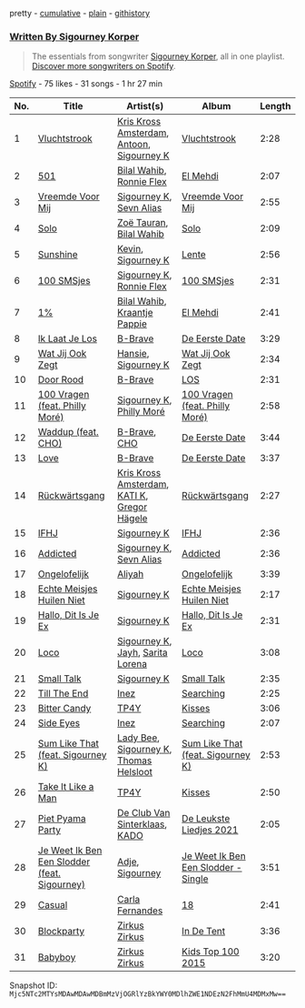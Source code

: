 pretty - [cumulative](/playlists/cumulative/37i9dQZF1EFSbtdIJNST3R.md) - [plain](/playlists/plain/37i9dQZF1EFSbtdIJNST3R) - [githistory](https://github.githistory.xyz/mackorone/spotify-playlist-archive/blob/main/playlists/plain/37i9dQZF1EFSbtdIJNST3R)

### [Written By Sigourney Korper](https://open.spotify.com/playlist/37i9dQZF1EFSbtdIJNST3R)

> The essentials from songwriter <a href="https://artists.spotify.com/songwriter/7jxyICEEsUhq8zyP6jPGzM">Sigourney Korper</a>, all in one playlist\. <a href="spotify:genre:0JQ5DAqbMKFSCjnQr8QZ3O">Discover more songwriters on Spotify</a>.

[Spotify](https://open.spotify.com/user/spotify) - 75 likes - 31 songs - 1 hr 27 min

| No. | Title | Artist(s) | Album | Length |
|---|---|---|---|---|
| 1 | [Vluchtstrook](https://open.spotify.com/track/63JrADDfrcjOaI6lyVkN3c) | [Kris Kross Amsterdam](https://open.spotify.com/artist/4LcUpNlXFEleaLlelmkv2R), [Antoon](https://open.spotify.com/artist/5sBoNBXFMzoZjgHLbQueeG), [Sigourney K](https://open.spotify.com/artist/0JgazfmeUqlV0HSXvs7kvj) | [Vluchtstrook](https://open.spotify.com/album/5u2mz0xejDfoNdOqbZaDDm) | 2:28 |
| 2 | [501](https://open.spotify.com/track/2pAH3VEtFved36wEMIn51X) | [Bilal Wahib](https://open.spotify.com/artist/5wV3FoaNbDB6X9INuQvs1K), [Ronnie Flex](https://open.spotify.com/artist/5eir5zFJpES4j7gsymbVyl) | [El Mehdi](https://open.spotify.com/album/56dovSBK0zVwjDBFgvGL3r) | 2:07 |
| 3 | [Vreemde Voor Mij](https://open.spotify.com/track/2wCZt5PKfSE81iXdRlRhaU) | [Sigourney K](https://open.spotify.com/artist/0JgazfmeUqlV0HSXvs7kvj), [Sevn Alias](https://open.spotify.com/artist/0HDMwoCS316xhKCZlJPBnc) | [Vreemde Voor Mij](https://open.spotify.com/album/53kdqVn3CpeE1YCjuHpq2e) | 2:55 |
| 4 | [Solo](https://open.spotify.com/track/7ei5RfilwI6o46e162cDuA) | [Zoë Tauran](https://open.spotify.com/artist/5fg02ZNJViLdPyxJnRdcsi), [Bilal Wahib](https://open.spotify.com/artist/5wV3FoaNbDB6X9INuQvs1K) | [Solo](https://open.spotify.com/album/4xJugG4Wp1e9NdE6UrTg18) | 2:09 |
| 5 | [Sunshine](https://open.spotify.com/track/4JaziO9SplhqLt31vWXcX4) | [Kevin](https://open.spotify.com/artist/0IxgA9wO4Op3CSnPlhfwV1), [Sigourney K](https://open.spotify.com/artist/0JgazfmeUqlV0HSXvs7kvj) | [Lente](https://open.spotify.com/album/5NxPIBU1e2Ns6npLSNOKJ8) | 2:56 |
| 6 | [100 SMSjes](https://open.spotify.com/track/4MA4LxSsJRbj4axg1uTi2n) | [Sigourney K](https://open.spotify.com/artist/0JgazfmeUqlV0HSXvs7kvj), [Ronnie Flex](https://open.spotify.com/artist/5eir5zFJpES4j7gsymbVyl) | [100 SMSjes](https://open.spotify.com/album/1HmekW64bQZwKdjXqxhSmG) | 2:31 |
| 7 | [1%](https://open.spotify.com/track/3U1sLMV37PoS7i5aApZXIx) | [Bilal Wahib](https://open.spotify.com/artist/5wV3FoaNbDB6X9INuQvs1K), [Kraantje Pappie](https://open.spotify.com/artist/5yDkaiPTFbHGWCMXAEBt5Q) | [El Mehdi](https://open.spotify.com/album/56dovSBK0zVwjDBFgvGL3r) | 2:41 |
| 8 | [Ik Laat Je Los](https://open.spotify.com/track/4uQbpGV07Epf8AkCmanh0j) | [B\-Brave](https://open.spotify.com/artist/6m9HyOTTtMQ8fFrLeJyuNV) | [De Eerste Date](https://open.spotify.com/album/0M2THL33puKb2LJ4lvRrJj) | 3:29 |
| 9 | [Wat Jij Ook Zegt](https://open.spotify.com/track/2NJiiDb6ztLlPYChbQeNZF) | [Hansie](https://open.spotify.com/artist/3Xvu1Rur46ZO8HiE9hBuxl), [Sigourney K](https://open.spotify.com/artist/0JgazfmeUqlV0HSXvs7kvj) | [Wat Jij Ook Zegt](https://open.spotify.com/album/3D1AJgS2JftiRpPGUF304Y) | 2:34 |
| 10 | [Door Rood](https://open.spotify.com/track/7huB5Xl7PbYNbAm1wQL3mo) | [B\-Brave](https://open.spotify.com/artist/6m9HyOTTtMQ8fFrLeJyuNV) | [LOS](https://open.spotify.com/album/5etXVNcFeL5oGCshH9ZWOx) | 2:31 |
| 11 | [100 Vragen \(feat\. Philly Moré\)](https://open.spotify.com/track/0Px30JH5M6rcKaAemQEAmV) | [Sigourney K](https://open.spotify.com/artist/0JgazfmeUqlV0HSXvs7kvj), [Philly Moré](https://open.spotify.com/artist/3GL6hDzc8ltMMIl6gOTWIT) | [100 Vragen \(feat\. Philly Moré\)](https://open.spotify.com/album/2mOezDvjuKh4SZAoLJxrM9) | 2:58 |
| 12 | [Waddup \(feat\. CHO\)](https://open.spotify.com/track/3uAXtgzerGxO86OVxKz0ct) | [B\-Brave](https://open.spotify.com/artist/6m9HyOTTtMQ8fFrLeJyuNV), [CHO](https://open.spotify.com/artist/0YPIovtLh5msFPFuCcn30R) | [De Eerste Date](https://open.spotify.com/album/0M2THL33puKb2LJ4lvRrJj) | 3:44 |
| 13 | [Love](https://open.spotify.com/track/6BpRusupbO3jjx89yQkuer) | [B\-Brave](https://open.spotify.com/artist/6m9HyOTTtMQ8fFrLeJyuNV) | [De Eerste Date](https://open.spotify.com/album/0M2THL33puKb2LJ4lvRrJj) | 3:37 |
| 14 | [Rückwärtsgang](https://open.spotify.com/track/0PeqjPMkg5az7s5PNiymXV) | [Kris Kross Amsterdam](https://open.spotify.com/artist/4LcUpNlXFEleaLlelmkv2R), [KATI K](https://open.spotify.com/artist/277dytbjtOXNnvRXf7Dyyv), [Gregor Hägele](https://open.spotify.com/artist/43fk67sl4SOrjJ7mtLTVVt) | [Rückwärtsgang](https://open.spotify.com/album/3FQ7WItUVApunygLj4btX7) | 2:27 |
| 15 | [IFHJ](https://open.spotify.com/track/4QdTBFM7VsIu84jfCxVMsv) | [Sigourney K](https://open.spotify.com/artist/0JgazfmeUqlV0HSXvs7kvj) | [IFHJ](https://open.spotify.com/album/2PBAoczL4wDcwup5IF0yeN) | 2:36 |
| 16 | [Addicted](https://open.spotify.com/track/3ngW4Y9sxBoK8abawMEZ9C) | [Sigourney K](https://open.spotify.com/artist/0JgazfmeUqlV0HSXvs7kvj), [Sevn Alias](https://open.spotify.com/artist/0HDMwoCS316xhKCZlJPBnc) | [Addicted](https://open.spotify.com/album/0nOUrDieoBSKrXdK43me9u) | 2:36 |
| 17 | [Ongelofelijk](https://open.spotify.com/track/09xShRjUnJyJe1nFm0qS14) | [Aliyah](https://open.spotify.com/artist/7E7VmEW6CxpkGNipjVQywD) | [Ongelofelijk](https://open.spotify.com/album/1b34dfAabmWlwMT9U7mqH5) | 3:39 |
| 18 | [Echte Meisjes Huilen Niet](https://open.spotify.com/track/2khV5bt8Hdz8l8u1dQ9Odl) | [Sigourney K](https://open.spotify.com/artist/0JgazfmeUqlV0HSXvs7kvj) | [Echte Meisjes Huilen Niet](https://open.spotify.com/album/5QjL1KT0rE9RIIJpGxJ2pm) | 2:17 |
| 19 | [Hallo, Dit Is Je Ex](https://open.spotify.com/track/4clTQ6iKsqPrqgnUPsDZMt) | [Sigourney K](https://open.spotify.com/artist/0JgazfmeUqlV0HSXvs7kvj) | [Hallo, Dit Is Je Ex](https://open.spotify.com/album/7IH3p6PifUKhzUcAzN5rCI) | 2:31 |
| 20 | [Loco](https://open.spotify.com/track/6OG3E84PZPTWyI3unCiMV5) | [Sigourney K](https://open.spotify.com/artist/0JgazfmeUqlV0HSXvs7kvj), [Jayh](https://open.spotify.com/artist/1eLxAzPSnsl03ajNNihddF), [Sarita Lorena](https://open.spotify.com/artist/5V9JsrZb5RjuvbzvJsA5gp) | [Loco](https://open.spotify.com/album/2YzAm5UkVJSFANQNlSGFKj) | 3:08 |
| 21 | [Small Talk](https://open.spotify.com/track/0lvN2fIgifvC63C70WQZDz) | [Sigourney K](https://open.spotify.com/artist/0JgazfmeUqlV0HSXvs7kvj) | [Small Talk](https://open.spotify.com/album/17EackTViAFr0fZWhMYbo4) | 2:35 |
| 22 | [Till The End](https://open.spotify.com/track/66XQRZBjZh0rbsY9KJZ8DL) | [Inez](https://open.spotify.com/artist/2sGGaKKex7GgNlH1DRXZSa) | [Searching](https://open.spotify.com/album/1E3Yl5nAVcPyKhW22DAS49) | 2:25 |
| 23 | [Bitter Candy](https://open.spotify.com/track/4R9axL2QnBhy2Lz2REGLTt) | [TP4Y](https://open.spotify.com/artist/7ncXvRgpeELvS692m8N9Ka) | [Kisses](https://open.spotify.com/album/4RPMCzrskSTFYaY2UXDW42) | 3:06 |
| 24 | [Side Eyes](https://open.spotify.com/track/16UK0ysbJRGRmIsyjvI3yV) | [Inez](https://open.spotify.com/artist/2sGGaKKex7GgNlH1DRXZSa) | [Searching](https://open.spotify.com/album/1E3Yl5nAVcPyKhW22DAS49) | 2:07 |
| 25 | [Sum Like That \(feat\. Sigourney K\)](https://open.spotify.com/track/3QB4Avw7a95SEl7WnuGLyI) | [Lady Bee](https://open.spotify.com/artist/5WuoHUDzojO8oto22ahnwN), [Sigourney K](https://open.spotify.com/artist/0JgazfmeUqlV0HSXvs7kvj), [Thomas Helsloot](https://open.spotify.com/artist/4pVfQbm8g4tMztNgXoHTYL) | [Sum Like That \(feat\. Sigourney K\)](https://open.spotify.com/album/2UIKMONyNKHiutdSlXhaMd) | 2:53 |
| 26 | [Take It Like a Man](https://open.spotify.com/track/3XkbXbLu9TQensKNdwgQ5u) | [TP4Y](https://open.spotify.com/artist/7ncXvRgpeELvS692m8N9Ka) | [Kisses](https://open.spotify.com/album/4RPMCzrskSTFYaY2UXDW42) | 2:50 |
| 27 | [Piet Pyama Party](https://open.spotify.com/track/53ufLC1lzbZwvpUs4Sl6YA) | [De Club Van Sinterklaas](https://open.spotify.com/artist/4GaAzGCRu6rYPmVDn3iEJ1), [KADO](https://open.spotify.com/artist/3Q00kkvihGYh7ym4vMdpdZ) | [De Leukste Liedjes 2021](https://open.spotify.com/album/1czwYtZdav91HjwNmppicN) | 2:05 |
| 28 | [Je Weet Ik Ben Een Slodder \(feat\. Sigourney\)](https://open.spotify.com/track/6OdeTOFYto4ZrHHFlpAJou) | [Adje](https://open.spotify.com/artist/5erZiBCKPxe9FaTiXHO00m), [Sigourney](https://open.spotify.com/artist/2UVYTj2JBEFaIFSDbz2VuQ) | [Je Weet Ik Ben Een Slodder \- Single](https://open.spotify.com/album/79RMw8ONhRj4nghrgt26fJ) | 3:51 |
| 29 | [Casual](https://open.spotify.com/track/4smMMm61FwuTB3Rjp0ztBQ) | [Carla Fernandes](https://open.spotify.com/artist/2PowY1osU1K9Qa8d1fn0PF) | [18](https://open.spotify.com/album/6CEPSxPykn7KwvQBVlhX2N) | 2:41 |
| 30 | [Blockparty](https://open.spotify.com/track/41BMZK6aq3ZoDrRybQgxd5) | [Zirkus Zirkus](https://open.spotify.com/artist/746vTXKIR6HcTpyrdmQGPS) | [In De Tent](https://open.spotify.com/album/6x4ps0SwAk1EAxtJTFb3Yy) | 3:36 |
| 31 | [Babyboy](https://open.spotify.com/track/7xnpYakvJ9lnaragKULefR) | [Zirkus Zirkus](https://open.spotify.com/artist/746vTXKIR6HcTpyrdmQGPS) | [Kids Top 100 2015](https://open.spotify.com/album/1WcWgv7JX6LLYJEZVYVEmh) | 3:20 |

Snapshot ID: `Mjc5NTc2MTYsMDAwMDAwMDBmMzVjOGRlYzBkYWY0MDlhZWE1NDEzN2FhMmU4MDMxMw==`
